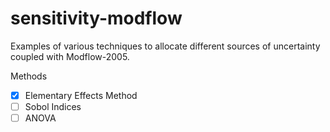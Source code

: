 # sensitivity-modflow
Examples of various techniques to allocate different sources of uncertainty coupled with Modflow-2005.

Methods
- [x] Elementary Effects Method
- [ ] Sobol Indices
- [ ] ANOVA
